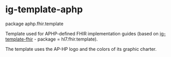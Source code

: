 # ig-template-aphp

package aphp.fhir.template

Template used for APHP-defined FHIR implementation guides (based on
[ig-template-fhir](https://github.com/HL7/ig-template-fhir) - package =
hl7.fhir.template).

The template uses the AP-HP logo and the colors of its graphic charter.
